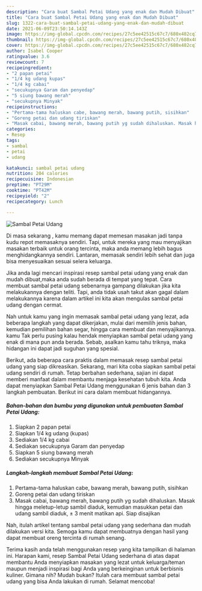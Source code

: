 ```yaml
---
description: "Cara buat Sambal Petai Udang yang enak dan Mudah Dibuat"
title: "Cara buat Sambal Petai Udang yang enak dan Mudah Dibuat"
slug: 1322-cara-buat-sambal-petai-udang-yang-enak-dan-mudah-dibuat
date: 2021-06-09T23:50:14.143Z
image: https://img-global.cpcdn.com/recipes/27c5ee42515c67c7/680x482cq70/sambal-petai-udang-foto-resep-utama.jpg
thumbnail: https://img-global.cpcdn.com/recipes/27c5ee42515c67c7/680x482cq70/sambal-petai-udang-foto-resep-utama.jpg
cover: https://img-global.cpcdn.com/recipes/27c5ee42515c67c7/680x482cq70/sambal-petai-udang-foto-resep-utama.jpg
author: Isabel Cooper
ratingvalue: 3.6
reviewcount: 7
recipeingredient:
- "2 papan petai"
- "1/4 kg udang kupas"
- "1/4 kg cabai"
- "secukupnya Garam dan penyedap"
- "5 siung bawang merah"
- "secukupnya Minyak"
recipeinstructions:
- "Pertama-tama haluskan cabe, bawang merah, bawang putih, sisihkan"
- "Goreng petai dan udang tiriskan"
- "Masak cabai, bawang merah, bawang putih yg sudah dihaluskan. Masak hingga meletup-letup sambil diaduk, kemudian masukkan petai dan udang sambil diaduk, ± 3 menit matikan api. Siap disajikan"
categories:
- Resep
tags:
- sambal
- petai
- udang

katakunci: sambal petai udang 
nutrition: 204 calories
recipecuisine: Indonesian
preptime: "PT29M"
cooktime: "PT42M"
recipeyield: "2"
recipecategory: Lunch

---
```



![Sambal Petai Udang](https://img-global.cpcdn.com/recipes/27c5ee42515c67c7/680x482cq70/sambal-petai-udang-foto-resep-utama.jpg)

Di masa  sekarang , kamu memang dapat memesan masakan jadi tanpa kudu repot memasaknya sendiri. Tapi, untuk mereka yang mau menyajikan masakan terbaik untuk orang tercinta, maka anda memang lebih bagus menghidangkannya sendiri. Lantaran, memasak sendiri lebih sehat dan juga bisa menyesuaikan sesuai selera keluarga.

Jika anda lagi mencari inspirasi resep sambal petai udang yang enak dan mudah dibuat,maka anda sudah berada di tempat yang tepat. Cara membuat sambal petai udang  sebenarnya gampang dilakukan jika kita melakukannya dengan teliti. Tapi, anda tidak usah takut akan gagal dalam melakukannya 
karena dalam artikel ini kita akan mengulas sambal petai udang dengan cermat.  



Nah untuk kamu yang ingin memasak sambal petai udang yang lezat, ada beberapa langkah yang dapat dikerjakan, mulai dari memilih jenis bahan, kemudian pemilihan bahan segar, hingga cara membuat dan menyajikannya. kamu Tak perlu pusing kalau hendak menyiapkan sambal petai udang yang enak di mana pun anda berada. Sebab, asalkan kamu  tahu triknya, maka hidangan ini dapat jadi suguhan yang spesial.

Berikut, ada beberapa cara praktis  dalam memasak resep sambal petai udang yang siap dikreasikan. Sekarang, mari kita coba siapkan sambal petai udang sendiri di rumah. Tetap berbahan sederhana, sajian ini dapat memberi manfaat dalam membantu menjaga kesehatan tubuh kita. Anda dapat menyiapkan Sambal Petai Udang menggunakan 6 jenis bahan dan 3 langkah pembuatan. Berikut ini cara dalam membuat hidangannya.

<!--inarticleads1-->

##### Bahan-bahan dan bumbu yang digunakan untuk pembuatan Sambal Petai Udang:

1. Siapkan 2 papan petai
1. Siapkan 1/4 kg udang (kupas)
1. Sediakan 1/4 kg cabai
1. Sediakan secukupnya Garam dan penyedap
1. Siapkan 5 siung bawang merah
1. Sediakan secukupnya Minyak




<!--inarticleads2-->

##### Langkah-langkah membuat Sambal Petai Udang:

1. Pertama-tama haluskan cabe, bawang merah, bawang putih, sisihkan
1. Goreng petai dan udang tiriskan
1. Masak cabai, bawang merah, bawang putih yg sudah dihaluskan. Masak hingga meletup-letup sambil diaduk, kemudian masukkan petai dan udang sambil diaduk, ± 3 menit matikan api. Siap disajikan




Nah, itulah artikel tentang  sambal petai udang  yang sederhana dan mudah dilakukan versi kita. Semoga kamu dapat membuatnya dengan hasil yang dapat membuat oreng tercinta di rumah senang. 

Terima kasih anda telah menggunakan resep yang kita tampilkan di halaman ini. Harapan kami, resep  Sambal Petai Udang sederhana di atas dapat membantu Anda menyiapkan masakan yang lezat untuk keluarga/teman maupun menjadi inspirasi bagi Anda yang berkeinginan untuk berbisnis kuliner. Gimana nih? Mudah bukan? Itulah cara membuat sambal petai udang yang bisa Anda lakukan di rumah. Selamat mencoba!

